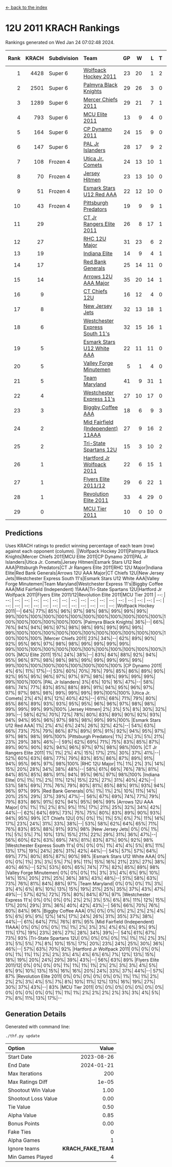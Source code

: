 [<- back to the index](readme.md)
# 12U 2011 KRACH Rankings
Rankings generated on Wed Jan 24 07:02:48 2024.

Rank|KRACH|Subdivision|Team|GP|W|L|T|OTW|OTL|SoS|Exp Wins|Win Diff
---:|---:|:---|:---|---:|---:|---:|---:|---:|---:|---:|---:|---:
1|4428|Super 6|[Wolfpack Hockey 2011](https://gamesheetstats.com/seasons/3664/teams/140937/schedule)|23|20|1|2|0|0|533|21.8|-0.0
2|2501|Super 6|[Palmyra Black Knights](https://gamesheetstats.com/seasons/3664/teams/140949/schedule)|29|26|3|0|1|0|512|26.8|-0.0
3|1289|Super 6|[Mercer Chiefs 2011](https://gamesheetstats.com/seasons/3664/teams/140936/schedule)|29|21|7|1|0|1|1039|22.3|-0.0
4|793|Super 6|[MCU Elite 2011](https://gamesheetstats.com/seasons/3664/teams/140929/schedule)|13|9|4|0|3|0|949|9.8|-0.0
5|164|Super 6|[CP Dynamo 2011](https://gamesheetstats.com/seasons/3664/teams/140944/schedule)|24|15|9|0|1|2|656|15.8|-0.0
6|147|Super 6|[PAL Jr Islanders](https://gamesheetstats.com/seasons/3664/teams/140943/schedule)|28|17|9|2|2|0|516|18.8|-0.0
7|108|Frozen 4|[Utica Jr. Comets](https://gamesheetstats.com/seasons/3664/teams/140945/schedule)|24|13|10|1|1|1|703|14.3|-0.0
8|70|Frozen 4|[Jersey Hitmen](https://gamesheetstats.com/seasons/3664/teams/140938/schedule)|23|13|10|0|2|1|537|13.9|0.0
9|51|Frozen 4|[Esmark Stars U12 Red AAA](https://gamesheetstats.com/seasons/3664/teams/140951/schedule)|22|12|10|0|2|0|836|12.9|0.0
10|43|Frozen 4|[Pittsburgh Predators](https://gamesheetstats.com/seasons/3664/teams/140950/schedule)|19|9|9|1|0|1|957|10.4|0.0
11|29||[CT Jr Rangers Elite 2011](https://gamesheetstats.com/seasons/3664/teams/140931/schedule)|26|8|17|1|1|1|864|9.4|0.0
12|27||[RHC 12U Major](https://gamesheetstats.com/seasons/3664/teams/140941/schedule)|31|23|6|2|0|1|21|24.9|0.0
13|19||[Indiana Elite](https://gamesheetstats.com/seasons/3664/teams/144353/schedule)|14|9|4|1|1|0|42|10.4|0.0
14|17||[Red Bank Generals](https://gamesheetstats.com/seasons/3664/teams/140940/schedule)|25|14|11|0|1|2|38|14.9|0.0
15|14||[Arrows 12U AAA Major](https://gamesheetstats.com/seasons/3664/teams/140946/schedule)|35|20|14|1|1|1|86|21.4|0.0
16|9||[CT Chiefs 12U](https://gamesheetstats.com/seasons/3664/teams/140934/schedule)|16|12|4|0|1|0|5|12.9|0.0
17|8||[New Jersey Jets](https://gamesheetstats.com/seasons/3664/teams/140939/schedule)|32|13|18|1|2|0|188|14.4|0.0
18|6||[Westchester Express South 11's](https://gamesheetstats.com/seasons/3664/teams/140947/schedule)|32|15|16|1|1|0|63|16.4|0.0
19|5||[Esmark Stars U12 White AAA](https://gamesheetstats.com/seasons/3664/teams/140952/schedule)|22|11|11|0|1|1|11|11.9|0.0
20|5||[Valley Forge Minutemen](https://gamesheetstats.com/seasons/3664/teams/187349/schedule)|5|1|4|0|0|0|435|1.9|0.0
21|5||[Team Maryland](https://gamesheetstats.com/seasons/3664/teams/140954/schedule)|41|9|31|1|0|5|584|10.4|0.0
22|4||[Westchester Express 11's](https://gamesheetstats.com/seasons/3664/teams/140948/schedule)|27|10|17|0|0|2|72|10.9|0.0
23|3||[Biggby Coffee AAA](https://gamesheetstats.com/seasons/3664/teams/144351/schedule)|18|6|9|3|0|0|10|8.4|0.0
24|2||[Mid Fairfield (Independent) 11AAA](https://gamesheetstats.com/seasons/3664/teams/140933/schedule)|27|9|16|2|0|1|10|10.9|0.0
25|2||[Tri-State Spartans 12U](https://gamesheetstats.com/seasons/3664/teams/144352/schedule)|15|3|10|2|0|0|8|4.9|0.0
26|1||[Hartford Jr Wolfpack 2011](https://gamesheetstats.com/seasons/3664/teams/140935/schedule)|22|6|15|1|1|0|8|7.4|0.0
27|1||[Flyers Elite 2011/12](https://gamesheetstats.com/seasons/3664/teams/140942/schedule)|29|6|22|1|0|2|9|7.4|0.0
28|1||[Revolution Elite 2011](https://gamesheetstats.com/seasons/3664/teams/140953/schedule)|33|4|29|0|0|0|10|4.9|0.0
29|0||[MCU Tier 2011](https://gamesheetstats.com/seasons/3664/teams/140932/schedule)|10|0|10|0|0|0|3|0.9|0.0

## Predictions
Uses KRACH ratings to predict winning percentage of each team (row) against each opponent (column).
||Wolfpack Hockey 2011|Palmyra Black Knights|Mercer Chiefs 2011|MCU Elite 2011|CP Dynamo 2011|PAL Jr Islanders|Utica Jr. Comets|Jersey Hitmen|Esmark Stars U12 Red AAA|Pittsburgh Predators|CT Jr Rangers Elite 2011|RHC 12U Major|Indiana Elite|Red Bank Generals|Arrows 12U AAA Major|CT Chiefs 12U|New Jersey Jets|Westchester Express South 11's|Esmark Stars U12 White AAA|Valley Forge Minutemen|Team Maryland|Westchester Express 11's|Biggby Coffee AAA|Mid Fairfield (Independent) 11AAA|Tri-State Spartans 12U|Hartford Jr Wolfpack 2011|Flyers Elite 2011/12|Revolution Elite 2011|MCU Tier 2011
| --: | --: | --: | --: | --: | --: | --: | --: | --: | --: | --: | --: | --: | --: | --: | --: | --: | --: | --: | --: | --: | --: | --: | --: | --: | --: | --: | --: | --: | --: 
|Wolfpack Hockey 2011|--| 64%| 77%| 85%| 96%| 97%| 98%| 98%| 99%| 99%| 99%| 99%|100%|100%|100%|100%|100%|100%|100%|100%|100%|100%|100%|100%|100%|100%|100%|100%|100%
|Palmyra Black Knights| 36%|--| 66%| 76%| 94%| 94%| 96%| 97%| 98%| 98%| 99%| 99%| 99%| 99%| 99%|100%|100%|100%|100%|100%|100%|100%|100%|100%|100%|100%|100%|100%|100%
|Mercer Chiefs 2011| 23%| 34%|--| 62%| 89%| 90%| 92%| 95%| 96%| 97%| 98%| 98%| 99%| 99%| 99%| 99%| 99%|100%|100%|100%|100%|100%|100%|100%|100%|100%|100%|100%|100%
|MCU Elite 2011| 15%| 24%| 38%|--| 83%| 84%| 88%| 92%| 94%| 95%| 96%| 97%| 98%| 98%| 98%| 99%| 99%| 99%| 99%| 99%| 99%|100%|100%|100%|100%|100%|100%|100%|100%
|CP Dynamo 2011|  4%|  6%| 11%| 17%|--| 53%| 60%| 70%| 76%| 79%| 85%| 86%| 89%| 90%| 92%| 95%| 95%| 96%| 97%| 97%| 97%| 98%| 98%| 99%| 99%| 99%| 99%|100%|100%
|PAL Jr Islanders|  3%|  6%| 10%| 16%| 47%|--| 58%| 68%| 74%| 77%| 83%| 85%| 88%| 89%| 91%| 94%| 95%| 96%| 97%| 97%| 97%| 98%| 98%| 99%| 99%| 99%| 99%|100%|100%
|Utica Jr. Comets|  2%|  4%|  8%| 12%| 40%| 42%|--| 61%| 68%| 71%| 79%| 80%| 85%| 86%| 89%| 93%| 93%| 95%| 95%| 96%| 96%| 97%| 98%| 98%| 99%| 99%| 99%| 99%|100%
|Jersey Hitmen|  2%|  3%|  5%|  8%| 30%| 32%| 39%|--| 58%| 62%| 70%| 72%| 78%| 80%| 83%| 89%| 90%| 92%| 93%| 94%| 94%| 95%| 96%| 97%| 98%| 98%| 99%| 99%|100%
|Esmark Stars U12 Red AAA|  1%|  2%|  4%|  6%| 24%| 26%| 32%| 42%|--| 54%| 63%| 66%| 73%| 75%| 79%| 86%| 87%| 89%| 91%| 91%| 92%| 94%| 95%| 97%| 97%| 98%| 98%| 99%|100%
|Pittsburgh Predators|  1%|  2%|  3%|  5%| 21%| 23%| 29%| 38%| 46%|--| 59%| 62%| 69%| 71%| 75%| 83%| 85%| 87%| 89%| 90%| 90%| 92%| 94%| 96%| 97%| 97%| 98%| 98%|100%
|CT Jr Rangers Elite 2011|  1%|  1%|  2%|  4%| 15%| 17%| 21%| 30%| 37%| 41%|--| 52%| 60%| 63%| 68%| 77%| 79%| 83%| 85%| 86%| 87%| 89%| 91%| 94%| 95%| 96%| 97%| 98%|100%
|RHC 12U Major|  1%|  1%|  2%|  3%| 14%| 15%| 20%| 28%| 34%| 38%| 48%|--| 58%| 61%| 66%| 76%| 78%| 81%| 84%| 85%| 85%| 88%| 91%| 94%| 95%| 96%| 97%| 98%|100%
|Indiana Elite|  0%|  1%|  1%|  2%| 11%| 12%| 15%| 22%| 27%| 31%| 40%| 42%|--| 53%| 58%| 69%| 71%| 76%| 79%| 80%| 81%| 85%| 88%| 91%| 93%| 94%| 96%| 97%| 99%
|Red Bank Generals|  0%|  1%|  1%|  2%| 10%| 11%| 14%| 20%| 25%| 29%| 37%| 39%| 47%|--| 56%| 67%| 69%| 74%| 77%| 79%| 79%| 83%| 86%| 91%| 92%| 94%| 95%| 96%| 99%
|Arrows 12U AAA Major|  0%|  1%|  1%|  2%|  8%|  9%| 11%| 17%| 21%| 25%| 32%| 34%| 42%| 44%|--| 62%| 64%| 69%| 73%| 75%| 75%| 80%| 83%| 89%| 90%| 93%| 94%| 95%| 99%
|CT Chiefs 12U|  0%|  0%|  1%|  1%|  5%|  6%|  7%| 11%| 14%| 17%| 23%| 24%| 31%| 33%| 38%|--| 53%| 58%| 62%| 64%| 65%| 71%| 76%| 83%| 85%| 88%| 91%| 93%| 98%
|New Jersey Jets|  0%|  0%|  1%|  1%|  5%|  5%|  7%| 10%| 13%| 15%| 21%| 22%| 29%| 31%| 36%| 47%|--| 56%| 60%| 62%| 63%| 69%| 74%| 81%| 83%| 87%| 90%| 92%| 98%
|Westchester Express South 11's|  0%|  0%|  0%|  1%|  4%|  4%|  5%|  8%| 11%| 13%| 17%| 19%| 24%| 26%| 31%| 42%| 44%|--| 54%| 57%| 57%| 64%| 69%| 77%| 80%| 85%| 87%| 90%| 98%
|Esmark Stars U12 White AAA|  0%|  0%|  0%|  1%|  3%|  3%|  5%|  7%|  9%| 11%| 15%| 16%| 21%| 23%| 27%| 38%| 40%| 46%|--| 52%| 53%| 60%| 65%| 74%| 77%| 82%| 85%| 89%| 98%
|Valley Forge Minutemen|  0%|  0%|  0%|  1%|  3%|  3%|  4%|  6%|  9%| 10%| 14%| 15%| 20%| 21%| 25%| 36%| 38%| 43%| 48%|--| 51%| 58%| 63%| 73%| 76%| 81%| 84%| 88%| 97%
|Team Maryland|  0%|  0%|  0%|  1%|  3%|  3%|  4%|  6%|  8%| 10%| 13%| 15%| 19%| 21%| 25%| 35%| 37%| 43%| 47%| 49%|--| 57%| 62%| 72%| 75%| 80%| 84%| 87%| 97%
|Westchester Express 11's|  0%|  0%|  0%|  0%|  2%|  2%|  3%|  5%|  6%|  8%| 11%| 12%| 15%| 17%| 20%| 29%| 31%| 36%| 40%| 42%| 43%|--| 56%| 66%| 70%| 76%| 80%| 84%| 96%
|Biggby Coffee AAA|  0%|  0%|  0%|  0%|  2%|  2%|  2%|  4%|  5%|  6%|  9%|  9%| 12%| 14%| 17%| 24%| 26%| 31%| 35%| 37%| 38%| 44%|--| 61%| 64%| 71%| 76%| 81%| 95%
|Mid Fairfield (Independent) 11AAA|  0%|  0%|  0%|  0%|  1%|  1%|  2%|  3%|  3%|  4%|  6%|  6%|  9%|  9%| 11%| 17%| 19%| 23%| 26%| 27%| 28%| 34%| 39%|--| 54%| 61%| 67%| 73%| 93%
|Tri-State Spartans 12U|  0%|  0%|  0%|  0%|  1%|  1%|  1%|  2%|  3%|  3%|  5%|  5%|  7%|  8%| 10%| 15%| 17%| 20%| 23%| 24%| 25%| 30%| 36%| 46%|--| 57%| 63%| 70%| 92%
|Hartford Jr Wolfpack 2011|  0%|  0%|  0%|  0%|  1%|  1%|  1%|  2%|  2%|  3%|  4%|  4%|  6%|  6%|  7%| 12%| 13%| 15%| 18%| 19%| 20%| 24%| 29%| 39%| 43%|--| 56%| 63%| 89%
|Flyers Elite 2011/12|  0%|  0%|  0%|  0%|  1%|  1%|  1%|  1%|  2%|  2%|  3%|  3%|  4%|  5%|  6%|  9%| 10%| 13%| 15%| 16%| 16%| 20%| 24%| 33%| 37%| 44%|--| 57%| 87%
|Revolution Elite 2011|  0%|  0%|  0%|  0%|  0%|  0%|  1%|  1%|  1%|  2%|  2%|  2%|  3%|  4%|  5%|  7%|  8%| 10%| 11%| 12%| 13%| 16%| 19%| 27%| 30%| 37%| 43%|--| 83%
|MCU Tier 2011|  0%|  0%|  0%|  0%|  0%|  0%|  0%|  0%|  0%|  0%|  0%|  0%|  1%|  1%|  1%|  2%|  2%|  2%|  2%|  3%|  3%|  4%|  5%|  7%|  8%| 11%| 13%| 17%|--

## Generation Details

Generated with command line:
```
./thf.py update
```

| Option | Value |
| :----- | ----: |
| Start Date | 2023-08-26 |
| End Date | 2024-01-21 |
| Max Iterations | 200 |
| Max Ratings Diff | 1e-05 |
| Shootout Win Value | 1.00 |
| Shootout Loss Value | 0.00 |
| Tie Value | 0.50 |
| Alpha Value | 0.85 |
| Bonus Points | 0.00 |
| Fake Ties | 0 |
| Alpha Games | 1 |
| Ignore teams | __KRACH_FAKE_TEAM__ |
| Min Games Played | 4 |

